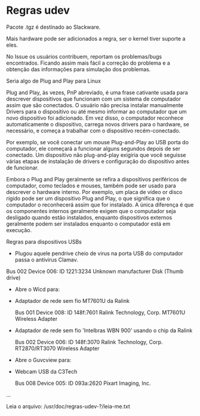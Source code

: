 # Regras udev


Pacote .tgz é destinado ao Slackware.


Mais hardware pode ser adicionados a regra, ser o kernel tiver suporte a eles. 

No Issue os usuários contribuem, reportam os problemas/bugs encontrados. Ficando assim mais fácil a correção do problema e a obtenção das informações para simulação dos problemas.


Seria algo de Plug and Play para Linux

Plug and Play, às vezes, PnP abreviado, é uma frase cativante usada para descrever dispositivos que funcionam com um sistema de computador assim que são conectados. O usuário não precisa instalar manualmente Drivers para o dispositivo ou até mesmo informar ao computador que um novo dispositivo foi adicionado. Em vez disso, o computador reconhece automaticamente o dispositivo, carrega novos drivers para o hardware, se necessário, e começa a trabalhar com o dispositivo recém-conectado.

Por exemplo, se você conectar um mouse Plug-and-Play ao USB porta do computador, ele começará a funcionar alguns segundos depois de ser conectado. Um dispositivo não plug-and-play exigiria que você seguisse várias etapas de instalação de drivers e configuração do dispositivo antes de funcionar.

Embora o Plug and Play geralmente se refira a dispositivos periféricos de computador, como teclados e mouses, também pode ser usado para descrever o hardware interno. Por exemplo, um placa de vídeo or disco rígido pode ser um dispositivo Plug and Play, o que significa que o computador o reconhecerá assim que for instalado. A única diferença é que os componentes internos geralmente exigem que o computador seja desligado quando estão instalados, enquanto dispositivos externos geralmente podem ser instalados enquanto o computador está em execução.




Regras para dispositivos USBs


* Plugou aquele pendrive cheio de virus na porta USB do computador
passa o antivirus Clamav.

Bus 002 Device 006: ID 1221:3234 Unknown manufacturer Disk (Thumb drive)



* Abre o Wicd para:

- Adaptador de rede sem fio MT7601U da Ralink

  Bus 001 Device 008: ID 148f:7601 Ralink Technology, Corp. MT7601U Wireless Adapter


- Adaptador de rede sem fio 'Intelbras WBN 900' usando o chip da Ralink

  Bus 002 Device 006: ID 148f:3070 Ralink Technology, Corp. RT2870/RT3070 Wireless Adapter



* Abre o Guvcview para:

- Webcam USB da C3Tech

  Bus 008 Device 005: ID 093a:2620 Pixart Imaging, Inc.

...

Leia o arquivo: /usr/doc/regras-udev-?/leia-me.txt
